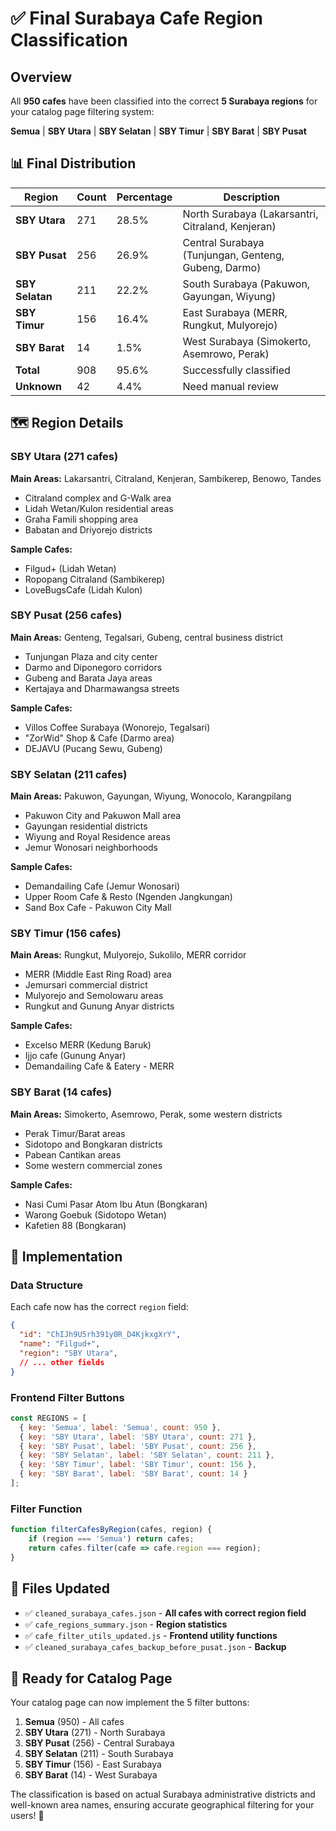 # ✅ Final Surabaya Cafe Region Classification

## Overview
All **950 cafes** have been classified into the correct **5 Surabaya regions** for your catalog page filtering system:

**Semua** | **SBY Utara** | **SBY Selatan** | **SBY Timur** | **SBY Barat** | **SBY Pusat**

## 📊 Final Distribution

| Region        | Count | Percentage | Description |
|---------------|-------|------------|-------------|
| **SBY Utara**   | 271   | 28.5%      | North Surabaya (Lakarsantri, Citraland, Kenjeran) |
| **SBY Pusat**   | 256   | 26.9%      | Central Surabaya (Tunjungan, Genteng, Gubeng, Darmo) |
| **SBY Selatan** | 211   | 22.2%      | South Surabaya (Pakuwon, Gayungan, Wiyung) |
| **SBY Timur**   | 156   | 16.4%      | East Surabaya (MERR, Rungkut, Mulyorejo) |
| **SBY Barat**   | 14    | 1.5%       | West Surabaya (Simokerto, Asemrowo, Perak) |
| **Total**       | 908   | 95.6%      | Successfully classified |
| **Unknown**     | 42    | 4.4%       | Need manual review |

## 🗺️ Region Details

### SBY Utara (271 cafes)
**Main Areas:** Lakarsantri, Citraland, Kenjeran, Sambikerep, Benowo, Tandes
- Citraland complex and G-Walk area
- Lidah Wetan/Kulon residential areas
- Graha Famili shopping area
- Babatan and Driyorejo districts

**Sample Cafes:**
- Filgud+ (Lidah Wetan)
- Ropopang Citraland (Sambikerep)
- LoveBugsCafe (Lidah Kulon)

### SBY Pusat (256 cafes) 
**Main Areas:** Genteng, Tegalsari, Gubeng, central business district
- Tunjungan Plaza and city center
- Darmo and Diponegoro corridors
- Gubeng and Barata Jaya areas
- Kertajaya and Dharmawangsa streets

**Sample Cafes:**
- Villos Coffee Surabaya (Wonorejo, Tegalsari)
- "ZorWid" Shop & Cafe (Darmo area)
- DEJAVU (Pucang Sewu, Gubeng)

### SBY Selatan (211 cafes)
**Main Areas:** Pakuwon, Gayungan, Wiyung, Wonocolo, Karangpilang
- Pakuwon City and Pakuwon Mall area
- Gayungan residential districts
- Wiyung and Royal Residence areas
- Jemur Wonosari neighborhoods

**Sample Cafes:**
- Demandailing Cafe (Jemur Wonosari)
- Upper Room Cafe & Resto (Ngenden Jangkungan)
- Sand Box Cafe - Pakuwon City Mall

### SBY Timur (156 cafes)
**Main Areas:** Rungkut, Mulyorejo, Sukolilo, MERR corridor
- MERR (Middle East Ring Road) area
- Jemursari commercial district
- Mulyorejo and Semolowaru areas
- Rungkut and Gunung Anyar districts

**Sample Cafes:**
- Excelso MERR (Kedung Baruk)
- Ijjo cafe (Gunung Anyar) 
- Demandailing Cafe & Eatery - MERR

### SBY Barat (14 cafes)
**Main Areas:** Simokerto, Asemrowo, Perak, some western districts
- Perak Timur/Barat areas
- Sidotopo and Bongkaran districts
- Pabean Cantikan areas
- Some western commercial zones

**Sample Cafes:**
- Nasi Cumi Pasar Atom Ibu Atun (Bongkaran)
- Warong Goebuk (Sidotopo Wetan)
- Kafetien 88 (Bongkaran)

## 🔧 Implementation

### Data Structure
Each cafe now has the correct `region` field:
```json
{
  "id": "ChIJh9U5rh391y0R_D4KjkxgXrY",
  "name": "Filgud+",
  "region": "SBY Utara",
  // ... other fields
}
```

### Frontend Filter Buttons
```javascript
const REGIONS = [
  { key: 'Semua', label: 'Semua', count: 950 },
  { key: 'SBY Utara', label: 'SBY Utara', count: 271 },
  { key: 'SBY Pusat', label: 'SBY Pusat', count: 256 },
  { key: 'SBY Selatan', label: 'SBY Selatan', count: 211 },
  { key: 'SBY Timur', label: 'SBY Timur', count: 156 },
  { key: 'SBY Barat', label: 'SBY Barat', count: 14 }
];
```

### Filter Function
```javascript
function filterCafesByRegion(cafes, region) {
    if (region === 'Semua') return cafes;
    return cafes.filter(cafe => cafe.region === region);
}
```

## 📁 Files Updated

- ✅ `cleaned_surabaya_cafes.json` - **All cafes with correct region field**
- ✅ `cafe_regions_summary.json` - **Region statistics**
- ✅ `cafe_filter_utils_updated.js` - **Frontend utility functions**
- ✅ `cleaned_surabaya_cafes_backup_before_pusat.json` - **Backup**

## 🎯 Ready for Catalog Page

Your catalog page can now implement the 5 filter buttons:

1. **Semua** (950) - All cafes
2. **SBY Utara** (271) - North Surabaya  
3. **SBY Pusat** (256) - Central Surabaya
4. **SBY Selatan** (211) - South Surabaya
5. **SBY Timur** (156) - East Surabaya
6. **SBY Barat** (14) - West Surabaya

The classification is based on actual Surabaya administrative districts and well-known area names, ensuring accurate geographical filtering for your users! 🎉